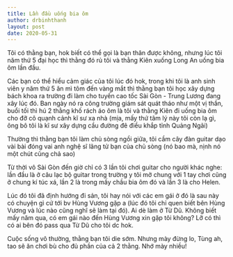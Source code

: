 ```yaml
---
title: Lần đầu uống bia ôm
author: drbinhthanh
layout: post
date: 2020-05-31
---
```


Tôi có thằng bạn, hok biết có thể gọi là bạn thân được không, nhưng lúc tôi năm thứ 5 đại học thì thằng đó rủ tôi và thằng Kiên xuống Long An uống bia ôm lần đầu.

Các bạn có thể hiểu cảm giác của tôi lúc đó hok, trong khi tôi là anh sinh viên y năm thứ 5 ăn mì tôm đến vàng mắt thì thằng bạn tôi học xây dựng bách khoa ra trường đi làm cho tuyến cao tốc Sài Gòn - Trung Lương đang xây lúc đó. Ban ngày nó ra công trường giám sát quát tháo như một vị thần, buổi tối thì hú 2 thằng khố rách áo ôm là tôi và thằng Kiên đi uống bia ôm cho đỡ cô quạnh cảnh kĩ sư xa nhà (mịa, mấy thứ tâm lý này tôi còn lạ gì, ông bô tôi là kĩ sư xây dựng cầu đường đê điều khắp tỉnh Quảng Ngãi)

Thường thì thằng bạn tôi làm chủ sòng ngồi giữa, tôi cầm cây đàn guitar dạo vài bài đóng vai anh nghệ sĩ lãng tử bạn của chủ sòng (nó bao mà, nịnh nó một chút cũng chả sao)

Từ thời vô Sài Gòn đến giờ chỉ có 3 lần tôi chơi guitar cho người khác nghe: lần đầu là ở câu lạc bộ guitar trong trường y tôi mở chung với 1 tay chơi cũng ở chung kí túc xá, lần 2 là trong mấy chầu bia ôm đó và lần 3 là cho Helen.

Lúc đó tôi đã định hướng đi sản, tôi hay nói với các em gái ở đó là sau này có chuyện gì cứ tới bv Hùng Vương gặp a (lúc đó tôi chỉ quen biết bên Hùng Vương và lúc nào cũng nghĩ sẽ làm tại đó). Ai dè làm ở Từ Dũ. Không biết mấy năm qua, có em gái nào đến Hùng Vương xin gặp tôi không? Lỡ có thì có ai bên đó pass qua Từ Dũ cho tôi dc hok.

Cuộc sống vô thường, thằng bạn tôi die sớm. Nhưng mày đừng lo, Tùng ah, tao sẽ ăn chơi bù cho đủ phần của cả 2 thằng. Nhớ mày nhiều!
